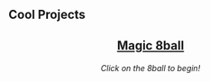 ## Cool Projects

<center>
<h2><a href="https://jroo3121.github.io/projects/reps/8ball.html">Magic 8ball</a> </h2>
  <h6>Click on the 8ball to begin!</h6>
